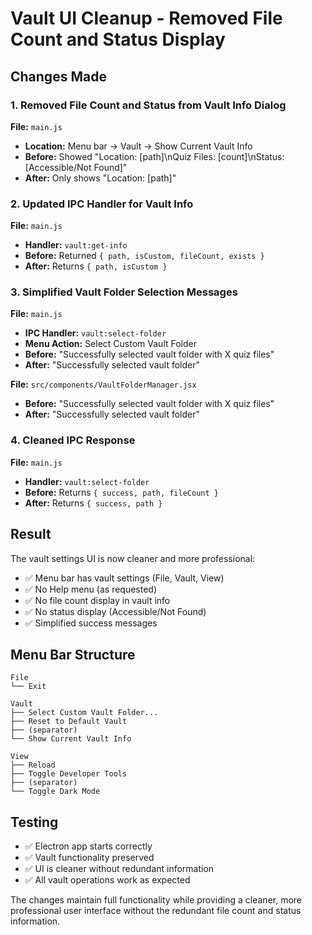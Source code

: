 # Vault UI Cleanup - Removed File Count and Status Display

## Changes Made

### 1. Removed File Count and Status from Vault Info Dialog

**File:** `main.js`
- **Location:** Menu bar → Vault → Show Current Vault Info
- **Before:** Showed "Location: [path]\nQuiz Files: [count]\nStatus: [Accessible/Not Found]"
- **After:** Only shows "Location: [path]"

### 2. Updated IPC Handler for Vault Info

**File:** `main.js` 
- **Handler:** `vault:get-info`
- **Before:** Returned `{ path, isCustom, fileCount, exists }`
- **After:** Returns `{ path, isCustom }`

### 3. Simplified Vault Folder Selection Messages

**File:** `main.js`
- **IPC Handler:** `vault:select-folder`
- **Menu Action:** Select Custom Vault Folder
- **Before:** "Successfully selected vault folder with X quiz files"
- **After:** "Successfully selected vault folder"

**File:** `src/components/VaultFolderManager.jsx`
- **Before:** "Successfully selected vault folder with X quiz files"  
- **After:** "Successfully selected vault folder"

### 4. Cleaned IPC Response

**File:** `main.js`
- **Handler:** `vault:select-folder`
- **Before:** Returns `{ success, path, fileCount }`
- **After:** Returns `{ success, path }`

## Result

The vault settings UI is now cleaner and more professional:
- ✅ Menu bar has vault settings (File, Vault, View)
- ✅ No Help menu (as requested)
- ✅ No file count display in vault info
- ✅ No status display (Accessible/Not Found)
- ✅ Simplified success messages

## Menu Bar Structure

```
File
└── Exit

Vault  
├── Select Custom Vault Folder...
├── Reset to Default Vault
├── (separator)
└── Show Current Vault Info

View
├── Reload
├── Toggle Developer Tools
├── (separator)
└── Toggle Dark Mode
```

## Testing

- ✅ Electron app starts correctly
- ✅ Vault functionality preserved
- ✅ UI is cleaner without redundant information
- ✅ All vault operations work as expected

The changes maintain full functionality while providing a cleaner, more professional user interface without the redundant file count and status information.
